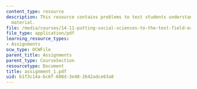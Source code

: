 ```yaml
---
content_type: resource
description: This resource contains problems to test students understanding of course
  material.
file: /media/courses/14-11-putting-social-sciences-to-the-test-field-experiments-in-economics-spring-2006/b1f3c14abc6f688d3e482642adce63a8_assignment_1.pdf
file_type: application/pdf
learning_resource_types:
- Assignments
ocw_type: OCWFile
parent_title: Assignments
parent_type: CourseSection
resourcetype: Document
title: assignment_1.pdf
uid: b1f3c14a-bc6f-688d-3e48-2642adce63a8
---
```

